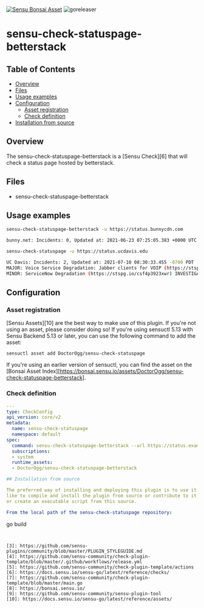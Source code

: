 [![Sensu Bonsai Asset](https://img.shields.io/badge/Bonsai-Download%20Me-brightgreen.svg?colorB=89C967&logo=sensu)](https://bonsai.sensu.io/assets/DoctorOgg/sensu-check-statuspage-betterstack)
![goreleaser](https://github.com/DoctorOgg/sensu-check-statuspage-betterstack/workflows/goreleaser/badge.svg)

# sensu-check-statuspage-betterstack

## Table of Contents
- [Overview](#overview)
- [Files](#files)
- [Usage examples](#usage-examples)
- [Configuration](#configuration)
  - [Asset registration](#asset-registration)
  - [Check definition](#check-definition)
- [Installation from source](#installation-from-source)

## Overview

The sensu-check-statuspage-betterstack is a [Sensu Check][6] that will check a status page hosted by betterstack. 


## Files

* sensu-check-statuspage-betterstack

## Usage examples

```bash
sensu-check-statuspage-betterstack -u https://status.bunnycdn.com

bunny.net: Incidents: 0, Updated at: 2021-06-23 07:25:05.383 +0000 UTC
```

```bash
sensu-check-statuspage -u https://status.ucdavis.edu

UC Davis: Incidents: 2, Updated at: 2021-07-10 08:30:33.455 -0700 PDT
MAJOR: Voice Service Degradation: Jabber clients for VOIP (https://stspg.io/mk26h5mgpxyf) IDENTIFIED
MINOR: ServiceNow Degradation (https://stspg.io/csf4p3923xwr) INVESTIGATING
```

## Configuration

### Asset registration

[Sensu Assets][10] are the best way to make use of this plugin. If you're not using an asset, please
consider doing so! If you're using sensuctl 5.13 with Sensu Backend 5.13 or later, you can use the
following command to add the asset:

```
sensuctl asset add DoctorOgg/sensu-check-statuspage
```

If you're using an earlier version of sensuctl, you can find the asset on the [Bonsai Asset Index][https://bonsai.sensu.io/assets/DoctorOgg/sensu-check-statuspage-betterstack].

### Check definition

```yml
---
type: CheckConfig
api_version: core/v2
metadata:
  name: sensu-check-statuspage
  namespace: default
spec:
  command: sensu-check-statuspage-betterstack --url https://status.example.com
  subscriptions:
  - system
  runtime_assets:
  - DoctorOgg/sensu-check-statuspage-betterstack

## Installation from source

The preferred way of installing and deploying this plugin is to use it as an Asset. If you would
like to compile and install the plugin from source or contribute to it, download the latest version
or create an executable script from this source.

From the local path of the sensu-check-statuspage repository:

```
go build
```


[3]: https://github.com/sensu-plugins/community/blob/master/PLUGIN_STYLEGUIDE.md
[4]: https://github.com/sensu-community/check-plugin-template/blob/master/.github/workflows/release.yml
[5]: https://github.com/sensu-community/check-plugin-template/actions
[6]: https://docs.sensu.io/sensu-go/latest/reference/checks/
[7]: https://github.com/sensu-community/check-plugin-template/blob/master/main.go
[8]: https://bonsai.sensu.io/
[9]: https://github.com/sensu-community/sensu-plugin-tool
[10]: https://docs.sensu.io/sensu-go/latest/reference/assets/

